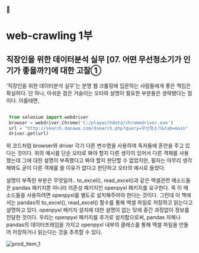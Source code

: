 ### 🤔

web-crawling 1부
=====================================================================================================================================

직장인을 위한 데이터분석 실무 [07. 어떤 무선청소기가 인기가 좋을까?]에 대한 고찰① 
-------------------------------------------------------------------------------------

  '직장인을 위한 데이터분석 실무'는 분명 웹 크롤링에 입문하는 사람들에게 좋은 책임은 확실하다. 단 하나, 아쉬운 점은 거슬리는 오타와 설명이 필요한 부분들은 생략됐다는 점이다.
 이를테면, 
 
 ```python
  
  from selenium import webdriver
  browser = webdriver.Chrome('C:/playwithdata/chromedriver.exe')
  url = "http://search.danawa.com/dsearch.php?query=무선청소기&tab=main"  
  driver.get(url)

```

위 코드처럼 browser와 driver 각기 다른 변수명을 사용하여 독자들에 혼란을 주고 있다는 것이다. 위의 예시를 단순 오타로 봐야 할지 다른 생각이 있어서 다른 객체를 사용했는데 그에 대한 설명이 부족했다고 봐야 할지 판단할 수 없었지만, 필자는 아무리 생각해봐도 굳이 다른 객체를 쓸 이유가 없다고 판단하고 오타의 예시로 들었다.

 설명이 부족한 부분은 무엇일까..
to_excel(), read_excel()과 같은 엑셀관련 메소드들은 pandas 패키지뿐 아니라 의존성 패키지인 openpyxl 패키지를 요구한다. 즉 이 메소드들을 사용하려면 openpyxl를 별도로 설치해주어야 한다는 것이다. 그런데 이 책에서는 pandas의 to_excel(), read_excel() 함수를 통해 엑셀 파일로 저장하고 읽는다고 설명하고 있다. openpyxl 패키지 설치에 대한 설명이 없는 탓에 중간 과정없이 정보를 전달한 것이다. 우리는 openpyxl 패키지를 추가로 설치함으로써, pandas 자체나 pandas의 데이터프레임을 가지고 openpyxl 내부의 클래스를 통해 엑셀 파일을 만들어 저장하거나 읽는다는 것을 추측할 수 있다.  

![prod_item_1](https://user-images.githubusercontent.com/43712685/130160921-5961a5ab-a664-4ff8-99e6-dd66115201d4.png)

